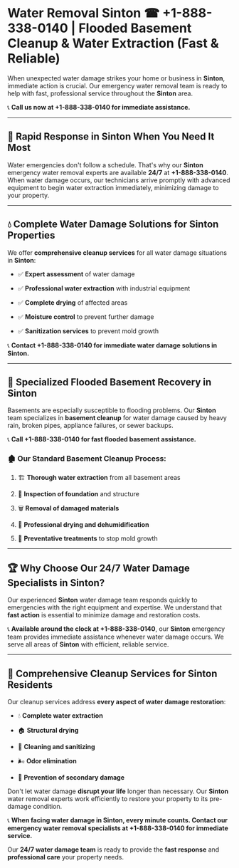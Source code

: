 # Water Removal Sinton ☎ +1-888-338-0140 | Flooded Basement Cleanup & Water Extraction (Fast & Reliable)

When unexpected water damage strikes your home or business in **Sinton**, immediate action is crucial. Our emergency water removal team is ready to help with fast, professional service throughout the **Sinton** area. 

📞 **Call us now at +1-888-338-0140 for immediate assistance.**
---
## 🚀 Rapid Response in Sinton When You Need It Most
Water emergencies don't follow a schedule. That's why our **Sinton** emergency water removal experts are available **24/7** at **+1-888-338-0140**. When water damage occurs, our technicians arrive promptly with advanced equipment to begin water extraction immediately, minimizing damage to your property.
---
## 💧 Complete Water Damage Solutions for Sinton Properties
We offer **comprehensive cleanup services** for all water damage situations in **Sinton**:
- ✅ **Expert assessment** of water damage  
- ✅ **Professional water extraction** with industrial equipment  
- ✅ **Complete drying** of affected areas  
- ✅ **Moisture control** to prevent further damage  
- ✅ **Sanitization services** to prevent mold growth  
📞 **Contact +1-888-338-0140 for immediate water damage solutions in Sinton.**
---
## 🌊 Specialized Flooded Basement Recovery in Sinton
Basements are especially susceptible to flooding problems. Our **Sinton** team specializes in **basement cleanup** for water damage caused by heavy rain, broken pipes, appliance failures, or sewer backups. 
📞 **Call +1-888-338-0140 for fast flooded basement assistance.**
### 🏚️ Our Standard Basement Cleanup Process:
1. 🏗️ **Thorough water extraction** from all basement areas  
2. 🔎 **Inspection of foundation** and structure  
3. 🗑️ **Removal of damaged materials**  
4. 💨 **Professional drying and dehumidification**  
5. 🚫 **Preventative treatments** to stop mold growth  
---
## 🏆 Why Choose Our 24/7 Water Damage Specialists in Sinton?
Our experienced **Sinton** water damage team responds quickly to emergencies with the right equipment and expertise. We understand that **fast action** is essential to minimize damage and restoration costs.
📞 **Available around the clock at +1-888-338-0140**, our **Sinton** emergency team provides immediate assistance whenever water damage occurs. We serve all areas of **Sinton** with efficient, reliable service.
---
## 🧹 Comprehensive Cleanup Services for Sinton Residents
Our cleanup services address **every aspect of water damage restoration**:
- 💧 **Complete water extraction**  
- 🏠 **Structural drying**  
- 🧼 **Cleaning and sanitizing**  
- 🌬️ **Odor elimination**  
- 🚫 **Prevention of secondary damage**  
Don't let water damage **disrupt your life** longer than necessary. Our **Sinton** water removal experts work efficiently to restore your property to its pre-damage condition.
📞 **When facing water damage in Sinton, every minute counts. Contact our emergency water removal specialists at +1-888-338-0140 for immediate service.**
Our **24/7 water damage team** is ready to provide the **fast response** and **professional care** your property needs.

